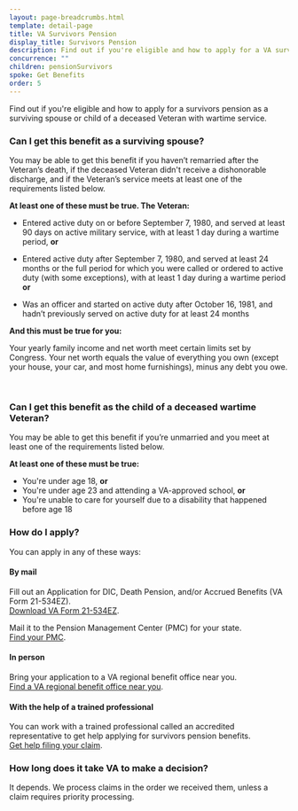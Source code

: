 ```yaml
---
layout: page-breadcrumbs.html
template: detail-page
title: VA Survivors Pension
display_title: Survivors Pension
description: Find out if you're eligible and how to apply for a VA survivors pension (some people call this a "VA widows pension" or "VA death pension"). You may qualify if you're the surviving spouse or unmarried dependent child of a wartime Veteran and meet certain income and net worth limits set by Congress.
concurrence: ""
children: pensionSurvivors
spoke: Get Benefits
order: 5
---
```


<div class="va-introtext">

Find out if you're eligible and how to apply for a survivors pension as a surviving spouse or child of a deceased Veteran with wartime service.

</div>

<div class="feature" markdown=“1”>

### Can I get this benefit as a surviving spouse?

You may be able to get this benefit if you haven’t remarried after the Veteran’s death, if the deceased Veteran didn't receive a dishonorable discharge, and if the Veteran’s service meets at least one of the requirements listed below.

**At least one of these must be true. The Veteran:**

- Entered active duty on or before September 7, 1980, and served at least 90 days on active military service, with at least 1 day during a wartime period, **or**

- Entered active duty after September 7, 1980, and served at least 24 months or the full period for which you were called or ordered to active duty (with some exceptions), with at least 1 day during a wartime period **or**

- Was an officer and started on active duty after October 16, 1981, and hadn’t previously served on active duty for at least 24 months

**And this must be true for you:**

Your yearly family income and net worth meet certain limits set by Congress. Your net worth equals the value of everything you own (except your house, your car, and most home furnishings), minus any debt you owe.

<br>

### Can I get this benefit as the child of a deceased wartime Veteran?

You may be able to get this benefit if you’re unmarried and you meet at least one of the requirements listed below.

**At least one of these must be true:**

- You're under age 18, **or**
- You're under age 23 and attending a VA-approved school, **or**
- You're unable to care for yourself due to a disability that happened before age 18

</div>

### How do I apply?

You can apply in any of these ways:

#### By mail

Fill out an Application for DIC, Death Pension, and/or Accrued Benefits (VA Form 21-534EZ). <br>
[Download VA Form 21-534EZ](https://www.vba.va.gov/pubs/forms/VBA-21P-534EZ-ARE.pdf).

Mail it to the Pension Management Center (PMC) for your state. <br>
[Find your PMC](/pension/pension-management-centers/).

#### In person

Bring your application to a VA regional benefit office near you. <br>
[Find a VA regional benefit office near you](/find-locations/?facilityType=benefits).


#### With the help of a trained professional

You can work with a trained professional called an accredited representative to get help applying for survivors pension benefits. <br>
[Get help filing your claim](/disability/get-help-filing-claim/).

### How long does it take VA to make a decision?

It depends. We process claims in the order we received them, unless a claim requires priority processing.
